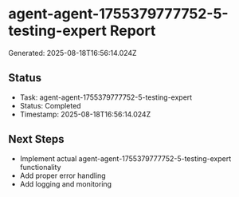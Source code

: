 # agent-agent-1755379777752-5-testing-expert Report

Generated: 2025-08-18T16:56:14.024Z

## Status
- Task: agent-agent-1755379777752-5-testing-expert
- Status: Completed
- Timestamp: 2025-08-18T16:56:14.024Z

## Next Steps
- Implement actual agent-agent-1755379777752-5-testing-expert functionality
- Add proper error handling
- Add logging and monitoring
